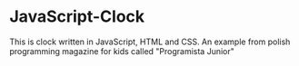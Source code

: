 # JavaScript-Clock

This is clock written in JavaScript, HTML and CSS.
An example from polish programming magazine for kids called "Programista Junior"
